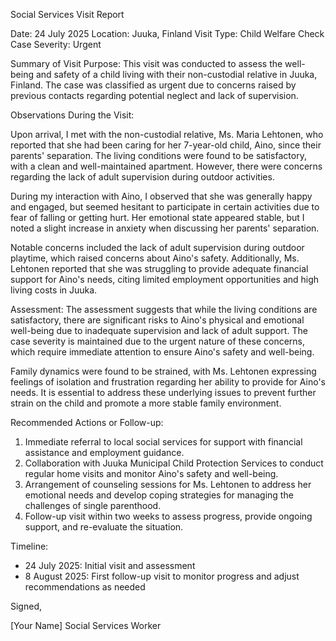 Social Services Visit Report

Date: 24 July 2025
Location: Juuka, Finland
Visit Type: Child Welfare Check
Case Severity: Urgent

Summary of Visit Purpose:
This visit was conducted to assess the well-being and safety of a child living with their non-custodial relative in Juuka, Finland. The case was classified as urgent due to concerns raised by previous contacts regarding potential neglect and lack of supervision.

Observations During the Visit:

Upon arrival, I met with the non-custodial relative, Ms. Maria Lehtonen, who reported that she had been caring for her 7-year-old child, Aino, since their parents' separation. The living conditions were found to be satisfactory, with a clean and well-maintained apartment. However, there were concerns regarding the lack of adult supervision during outdoor activities.

During my interaction with Aino, I observed that she was generally happy and engaged, but seemed hesitant to participate in certain activities due to fear of falling or getting hurt. Her emotional state appeared stable, but I noted a slight increase in anxiety when discussing her parents' separation.

Notable concerns included the lack of adult supervision during outdoor playtime, which raised concerns about Aino's safety. Additionally, Ms. Lehtonen reported that she was struggling to provide adequate financial support for Aino's needs, citing limited employment opportunities and high living costs in Juuka.

Assessment:
The assessment suggests that while the living conditions are satisfactory, there are significant risks to Aino's physical and emotional well-being due to inadequate supervision and lack of adult support. The case severity is maintained due to the urgent nature of these concerns, which require immediate attention to ensure Aino's safety and well-being.

Family dynamics were found to be strained, with Ms. Lehtonen expressing feelings of isolation and frustration regarding her ability to provide for Aino's needs. It is essential to address these underlying issues to prevent further strain on the child and promote a more stable family environment.

Recommended Actions or Follow-up:

1. Immediate referral to local social services for support with financial assistance and employment guidance.
2. Collaboration with Juuka Municipal Child Protection Services to conduct regular home visits and monitor Aino's safety and well-being.
3. Arrangement of counseling sessions for Ms. Lehtonen to address her emotional needs and develop coping strategies for managing the challenges of single parenthood.
4. Follow-up visit within two weeks to assess progress, provide ongoing support, and re-evaluate the situation.

Timeline:

* 24 July 2025: Initial visit and assessment
* 8 August 2025: First follow-up visit to monitor progress and adjust recommendations as needed

Signed,

[Your Name]
Social Services Worker